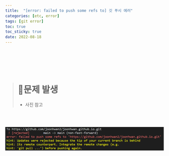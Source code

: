 ```yaml
---
title:  "[error: failed to push some refs to] 깃 푸시 에러"
categories: [etc, error] 
tags: [git error]
toc: true
toc_sticky: true
date: 2022-08-18
---
```


<br>
<br>
<br>
<br>

> # 🚨문제 발생 &nbsp;
> * 사진 참고

<br>
<br>

![Desktop View](/assets/img/git-error/git-push/1.PNG)

<br>
<br>

